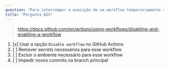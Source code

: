 ```yaml
---
question: "Para interromper a execução de um workflow temporariamente sem modificar o código-fonte, você deve"
title: "Pergunta 023"
---
```



> https://docs.github.com/en/actions/using-workflows/disabling-and-enabling-a-workflow
1. [x] Usar a opção `Disable workflow` no GitHub Actions
1. [ ] Remover secrets necessários para esse workflow
1. [ ] Excluir o ambiente necessário para esse workflow
1. [ ] Impedir novos commits na branch principal
